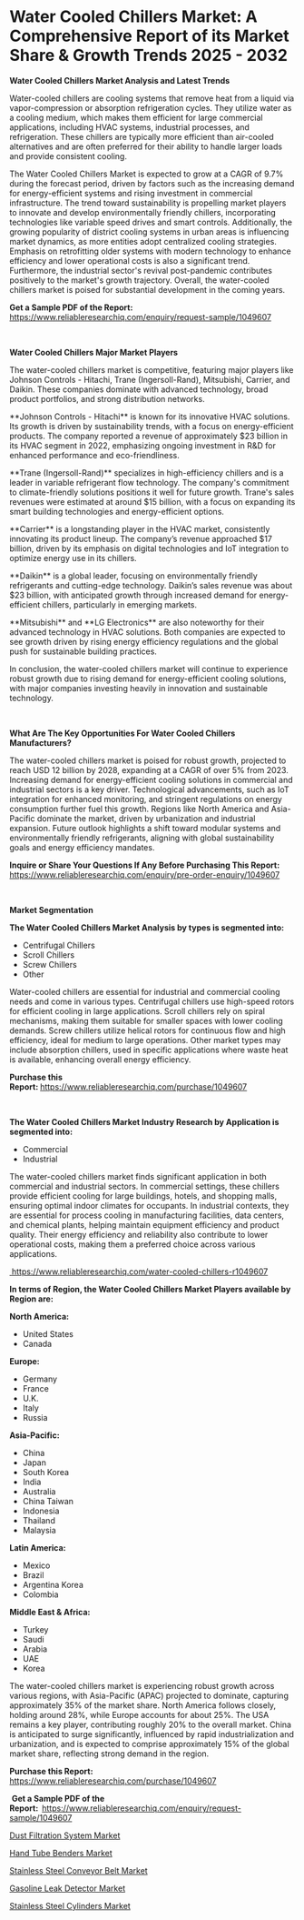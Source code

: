 <p><h1>Water Cooled Chillers Market: A Comprehensive Report of its Market Share & Growth Trends 2025 - 2032</h1></p><p><strong>Water Cooled Chillers Market Analysis and Latest Trends</strong></p>
<p><p>Water-cooled chillers are cooling systems that remove heat from a liquid via vapor-compression or absorption refrigeration cycles. They utilize water as a cooling medium, which makes them efficient for large commercial applications, including HVAC systems, industrial processes, and refrigeration. These chillers are typically more efficient than air-cooled alternatives and are often preferred for their ability to handle larger loads and provide consistent cooling.</p><p>The Water Cooled Chillers Market is expected to grow at a CAGR of 9.7% during the forecast period, driven by factors such as the increasing demand for energy-efficient systems and rising investment in commercial infrastructure. The trend toward sustainability is propelling market players to innovate and develop environmentally friendly chillers, incorporating technologies like variable speed drives and smart controls. Additionally, the growing popularity of district cooling systems in urban areas is influencing market dynamics, as more entities adopt centralized cooling strategies. Emphasis on retrofitting older systems with modern technology to enhance efficiency and lower operational costs is also a significant trend. Furthermore, the industrial sector's revival post-pandemic contributes positively to the market's growth trajectory. Overall, the water-cooled chillers market is poised for substantial development in the coming years.</p></p>
<p><strong>Get a Sample PDF of the Report:&nbsp;</strong> <a href="https://www.reliableresearchiq.com/enquiry/request-sample/1049607?utm_campaign=1119&utm_medium=2&utm_source=Github&utm_content=ia&utm_term=11042025&utm_id=water-cooled-chillers">https://www.reliableresearchiq.com/enquiry/request-sample/1049607</a></p>
<p>&nbsp;</p>
<p><strong>Water Cooled Chillers Major Market Players</strong></p>
<p><p>The water-cooled chillers market is competitive, featuring major players like Johnson Controls - Hitachi, Trane (Ingersoll-Rand), Mitsubishi, Carrier, and Daikin. These companies dominate with advanced technology, broad product portfolios, and strong distribution networks.</p><p>**Johnson Controls - Hitachi** is known for its innovative HVAC solutions. Its growth is driven by sustainability trends, with a focus on energy-efficient products. The company reported a revenue of approximately $23 billion in its HVAC segment in 2022, emphasizing ongoing investment in R&D for enhanced performance and eco-friendliness.</p><p>**Trane (Ingersoll-Rand)** specializes in high-efficiency chillers and is a leader in variable refrigerant flow technology. The company's commitment to climate-friendly solutions positions it well for future growth. Trane's sales revenues were estimated at around $15 billion, with a focus on expanding its smart building technologies and energy-efficient options.</p><p>**Carrier** is a longstanding player in the HVAC market, consistently innovating its product lineup. The company’s revenue approached $17 billion, driven by its emphasis on digital technologies and IoT integration to optimize energy use in its chillers.</p><p>**Daikin** is a global leader, focusing on environmentally friendly refrigerants and cutting-edge technology. Daikin’s sales revenue was about $23 billion, with anticipated growth through increased demand for energy-efficient chillers, particularly in emerging markets.</p><p>**Mitsubishi** and **LG Electronics** are also noteworthy for their advanced technology in HVAC solutions. Both companies are expected to see growth driven by rising energy efficiency regulations and the global push for sustainable building practices.</p><p>In conclusion, the water-cooled chillers market will continue to experience robust growth due to rising demand for energy-efficient cooling solutions, with major companies investing heavily in innovation and sustainable technology.</p></p>
<p>&nbsp;</p>
<p><strong>What Are The Key Opportunities For Water Cooled Chillers Manufacturers?</strong></p>
<p><p>The water-cooled chillers market is poised for robust growth, projected to reach USD 12 billion by 2028, expanding at a CAGR of over 5% from 2023. Increasing demand for energy-efficient cooling solutions in commercial and industrial sectors is a key driver. Technological advancements, such as IoT integration for enhanced monitoring, and stringent regulations on energy consumption further fuel this growth. Regions like North America and Asia-Pacific dominate the market, driven by urbanization and industrial expansion. Future outlook highlights a shift toward modular systems and environmentally friendly refrigerants, aligning with global sustainability goals and energy efficiency mandates.</p></p>
<p><strong>Inquire or Share Your Questions If Any Before Purchasing This Report:</strong> <a href="https://www.reliableresearchiq.com/enquiry/pre-order-enquiry/1049607?utm_campaign=1119&utm_medium=2&utm_source=Github&utm_content=ia&utm_term=11042025&utm_id=water-cooled-chillers">https://www.reliableresearchiq.com/enquiry/pre-order-enquiry/1049607</a></p>
<p>&nbsp;</p>
<p><strong>Market Segmentation</strong></p>
<p><strong>The Water Cooled Chillers Market Analysis by types is segmented into:</strong></p>
<p><ul><li>Centrifugal Chillers</li><li>Scroll Chillers</li><li>Screw Chillers</li><li>Other</li></ul></p>
<p><p>Water-cooled chillers are essential for industrial and commercial cooling needs and come in various types. Centrifugal chillers use high-speed rotors for efficient cooling in large applications. Scroll chillers rely on spiral mechanisms, making them suitable for smaller spaces with lower cooling demands. Screw chillers utilize helical rotors for continuous flow and high efficiency, ideal for medium to large operations. Other market types may include absorption chillers, used in specific applications where waste heat is available, enhancing overall energy efficiency.</p></p>
<p><strong>Purchase this Report:&nbsp;</strong><a href="https://www.reliableresearchiq.com/purchase/1049607?utm_campaign=1119&utm_medium=2&utm_source=Github&utm_content=ia&utm_term=11042025&utm_id=water-cooled-chillers">https://www.reliableresearchiq.com/purchase/1049607</a></p>
<p>&nbsp;</p>
<p><strong>The Water Cooled Chillers Market Industry Research by Application is segmented into:</strong></p>
<p><ul><li>Commercial</li><li>Industrial</li></ul></p>
<p><p>The water-cooled chillers market finds significant application in both commercial and industrial sectors. In commercial settings, these chillers provide efficient cooling for large buildings, hotels, and shopping malls, ensuring optimal indoor climates for occupants. In industrial contexts, they are essential for process cooling in manufacturing facilities, data centers, and chemical plants, helping maintain equipment efficiency and product quality. Their energy efficiency and reliability also contribute to lower operational costs, making them a preferred choice across various applications.</p></p>
<p><a href="https://www.reliableresearchiq.com/water-cooled-chillers-r1049607?utm_campaign=1119&utm_medium=2&utm_source=Github&utm_content=ia&utm_term=11042025&utm_id=water-cooled-chillers">&nbsp;https://www.reliableresearchiq.com/water-cooled-chillers-r1049607</a></p>
<p><strong>In terms of Region, the Water Cooled Chillers Market Players available by Region are:</strong></p>
<p>
    <p> <strong> North America: </strong>
        <ul>
            <li>United States</li>
            <li>Canada</li>
        </ul>
        </p> 
    <p> <strong> Europe: </strong>
        <ul>
            <li>Germany</li>
            <li>France</li>
            <li>U.K.</li>
            <li>Italy</li>
            <li>Russia</li>
        </ul>
        </p> 
    <p> <strong> Asia-Pacific: </strong>
        <ul>
            <li>China</li>
            <li>Japan</li>
            <li>South Korea</li>
            <li>India</li>
            <li>Australia</li>
            <li>China Taiwan</li>
            <li>Indonesia</li>
            <li>Thailand</li>
            <li>Malaysia</li>
        </ul>
        </p> 
    <p> <strong> Latin America: </strong>
        <ul>
            <li>Mexico</li>
            <li>Brazil</li>
            <li>Argentina Korea</li>
            <li>Colombia</li>
        </ul>
        </p> 
    <p> <strong> Middle East & Africa: </strong>
        <ul>
            <li>Turkey</li>
            <li>Saudi</li>
            <li>Arabia</li>
            <li>UAE</li>
            <li>Korea</li>
        </ul>
    </p>
    </p>
<p><p>The water-cooled chillers market is experiencing robust growth across various regions, with Asia-Pacific (APAC) projected to dominate, capturing approximately 35% of the market share. North America follows closely, holding around 28%, while Europe accounts for about 25%. The USA remains a key player, contributing roughly 20% to the overall market. China is anticipated to surge significantly, influenced by rapid industrialization and urbanization, and is expected to comprise approximately 15% of the global market share, reflecting strong demand in the region.</p></p>
<p><strong>Purchase this Report: </strong><a href="https://www.reliableresearchiq.com/purchase/1049607?utm_campaign=1119&utm_medium=2&utm_source=Github&utm_content=ia&utm_term=11042025&utm_id=water-cooled-chillers">https://www.reliableresearchiq.com/purchase/1049607</a></p>
<p>&nbsp;<strong>Get a Sample PDF of the Report:&nbsp;&nbsp;</strong><a href="https://www.reliableresearchiq.com/enquiry/request-sample/1049607?utm_campaign=1119&utm_medium=2&utm_source=Github&utm_content=ia&utm_term=11042025&utm_id=water-cooled-chillers">https://www.reliableresearchiq.com/enquiry/request-sample/1049607</a></p>
<p><strong></strong></p>
<p><p><a href="https://github.com/ildyduedu/Market-Research-Report-List-1/blob/main/dust-filtration-system-market.md?utm_campaign=1119&utm_medium=2&utm_source=Github&utm_content=ia&utm_term=11042025&utm_id=water-cooled-chillers">Dust Filtration System Market</a></p><p><a href="https://github.com/diosohusch6x/Market-Research-Report-List-1/blob/main/hand-tube-benders-market.md?utm_campaign=1119&utm_medium=2&utm_source=Github&utm_content=ia&utm_term=11042025&utm_id=water-cooled-chillers">Hand Tube Benders Market</a></p><p><a href="https://github.com/camacrokesw2/Market-Research-Report-List-1/blob/main/stainless-steel-conveyor-belt-market.md?utm_campaign=1119&utm_medium=2&utm_source=Github&utm_content=ia&utm_term=11042025&utm_id=water-cooled-chillers">Stainless Steel Conveyor Belt Market</a></p><p><a href="https://github.com/beberjuban9a/Market-Research-Report-List-1/blob/main/gasoline-leak-detector-market.md?utm_campaign=1119&utm_medium=2&utm_source=Github&utm_content=ia&utm_term=11042025&utm_id=water-cooled-chillers">Gasoline Leak Detector Market</a></p><p><a href="https://github.com/oduorsarath9/Market-Research-Report-List-1/blob/main/stainless-steel-cylinders-market.md?utm_campaign=1119&utm_medium=2&utm_source=Github&utm_content=ia&utm_term=11042025&utm_id=water-cooled-chillers">Stainless Steel Cylinders Market</a></p></p>
